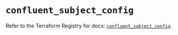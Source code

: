 # `confluent_subject_config`

Refer to the Terraform Registry for docs: [`confluent_subject_config`](https://registry.terraform.io/providers/confluentinc/confluent/2.9.0/docs/resources/subject_config).
